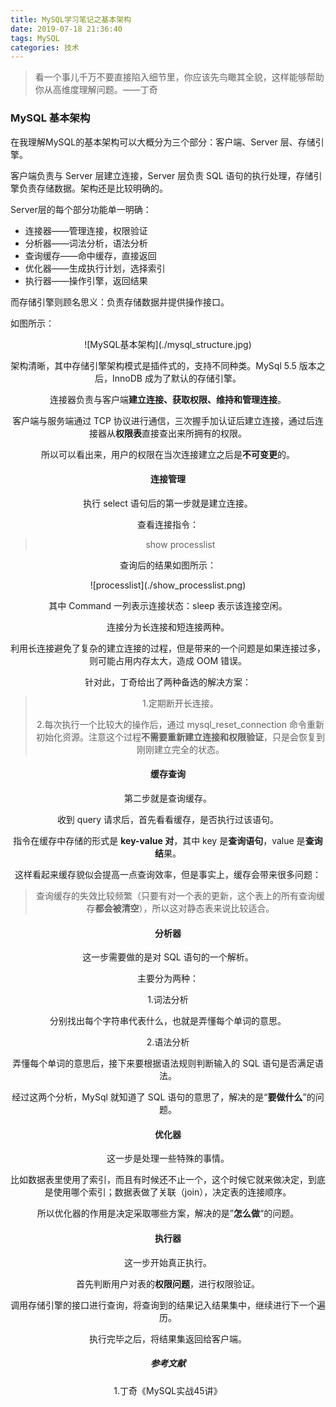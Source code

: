 ```yaml
---
title: MySQL学习笔记之基本架构
date: 2019-07-18 21:36:40
tags: MySQL 
categories: 技术
---
```


> 看一个事儿千万不要直接陷入细节里，你应该先鸟瞰其全貌，这样能够帮助你从高维度理解问题。——丁奇

### MySQL 基本架构

在我理解MySQL的基本架构可以大概分为三个部分：客户端、Server 层、存储引擎。

客户端负责与 Server 层建立连接，Server 层负责 SQL 语句的执行处理，存储引擎负责存储数据。架构还是比较明确的。

Server层的每个部分功能单一明确：

- 连接器——管理连接，权限验证
- 分析器——词法分析，语法分析
- 查询缓存——命中缓存，直接返回
- 优化器——生成执行计划，选择索引
- 执行器——操作引擎，返回结果

而存储引擎则顾名思义：负责存储数据并提供操作接口。

如图所示：

<div align=center>![MySQL基本架构](./mysql_structure.jpg)

架构清晰，其中存储引擎架构模式是插件式的，支持不同种类。MySql 5.5 版本之后，InnoDB 成为了默认的存储引擎。 

连接器负责与客户端**建立连接、获取权限、维持和管理连接**。

客户端与服务端通过 TCP 协议进行通信，三次握手加认证后建立连接，通过后连接器从**权限表**直接查出来所拥有的权限。

所以可以看出来，用户的权限在当次连接建立之后是**不可变更**的。

#### 连接管理

执行 select 语句后的第一步就是建立连接。

查看连接指令：

> show processlist

查询后的结果如图所示：

<div align=center>![processlist](./show_processlist.png)

其中 Command 一列表示连接状态：sleep 表示该连接空闲。

连接分为长连接和短连接两种。

利用长连接避免了复杂的建立连接的过程，但是带来的一个问题是如果连接过多，则可能占用内存太大，造成 OOM 错误。

针对此，丁奇给出了两种备选的解决方案：

> 1.定期断开长连接。
>
> 2.每次执行一个比较大的操作后，通过 mysql_reset_connection 命令重新初始化资源。注意这个过程**不需要重新建立连接和权限验证**，只是会恢复到刚刚建立完全的状态。



#### 缓存查询

第二步就是查询缓存。

收到 query 请求后，首先看看缓存，是否执行过该语句。

指令在缓存中存储的形式是 **key-value 对**，其中 key 是**查询语句**，value 是**查询结**果。

这样看起来缓存貌似会提高一点查询效率，但是事实上，缓存会带来很多问题：

> 查询缓存的失效比较频繁（只要有对一个表的更新，这个表上的所有查询缓存**都会被清空**），所以这对静态表来说比较适合。

#### 分析器

这一步需要做的是对 SQL 语句的一个解析。

主要分为两种：

1.词法分析

分别找出每个字符串代表什么，也就是弄懂每个单词的意思。

2.语法分析

弄懂每个单词的意思后，接下来要根据语法规则判断输入的 SQL 语句是否满足语法。

经过这两个分析，MySql 就知道了 SQL 语句的意思了，解决的是“**要做什么**”的问题。

#### 优化器

这一步是处理一些特殊的事情。

比如数据表里使用了索引，而且有时候还不止一个，这个时候它就来做决定，到底是使用哪个索引；数据表做了关联（join），决定表的连接顺序。

所以优化器的作用是决定采取哪些方案，解决的是”**怎么做**“的问题。

#### 执行器

这一步开始真正执行。

首先判断用户对表的**权限问题**，进行权限验证。

调用存储引擎的接口进行查询，将查询到的结果记入结果集中，继续进行下一个遍历。

执行完毕之后，将结果集返回给客户端。

##### 参考文献

1.丁奇《MySQL实战45讲》




